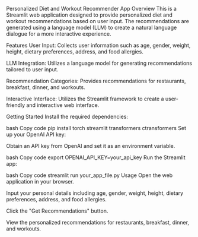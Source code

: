 Personalized Diet and Workout Recommender App
Overview
This is a Streamlit web application designed to provide personalized diet and workout recommendations based on user input. The recommendations are generated using a language model (LLM) to create a natural language dialogue for a more interactive experience.

Features
User Input: Collects user information such as age, gender, weight, height, dietary preferences, address, and food allergies.

LLM Integration: Utilizes a language model for generating recommendations tailored to user input.

Recommendation Categories: Provides recommendations for restaurants, breakfast, dinner, and workouts.

Interactive Interface: Utilizes the Streamlit framework to create a user-friendly and interactive web interface.

Getting Started
Install the required dependencies:

bash
Copy code
pip install torch streamlit transformers ctransformers
Set up your OpenAI API key:

Obtain an API key from OpenAI and set it as an environment variable.

bash
Copy code
export OPENAI_API_KEY=your_api_key
Run the Streamlit app:

bash
Copy code
streamlit run your_app_file.py
Usage
Open the web application in your browser.

Input your personal details including age, gender, weight, height, dietary preferences, address, and food allergies.

Click the "Get Recommendations" button.

View the personalized recommendations for restaurants, breakfast, dinner, and workouts.
